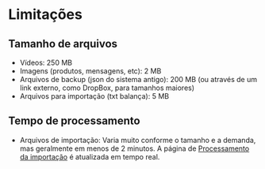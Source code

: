 # Limitações

## Tamanho de arquivos

- Vídeos: 250 MB
- Imagens (produtos, mensagens, etc): 2 MB
- Arquivos de backup (json do sistema antigo): 200 MB (ou através de um link externo, como DropBox, para tamanhos maiores)
- Arquivos para importação (txt balança): 5 MB

## Tempo de processamento

- Arquivos de importação: Varia muito conforme o tamanho e a demanda, mas geralmente em menos de 2 minutos. A página de [Processamento da importação](https://cloud.supermidiadigital.com.br/EtlFileImps) é atualizada em tempo real.
